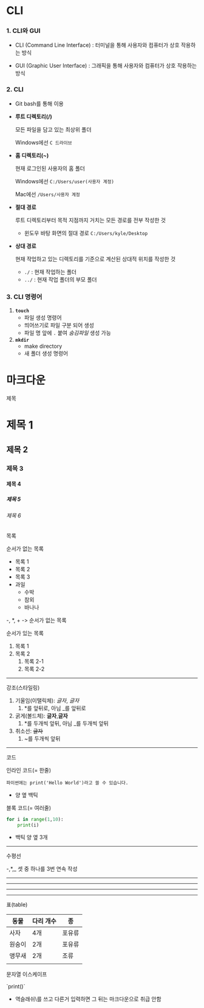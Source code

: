 # CLI

### **1. CLI와 GUI**

- CLI (Command Line Interface) : 터미널을 통해 사용자와 컴퓨터가 상호 작용하는 방식

- GUI (Graphic User Interface) : 그래픽을 통해 사용자와 컴퓨터가 상호 작용하는 방식 


### **2. CLI**

- Git bash를 통해 이용

- **루트 디렉토리(/)** 

  모든 파일을 담고 있는 최상위 폴더

  Windows에선 `C 드라이브` 

- **홈 디렉토리(~)**

  현재 로그인된 사용자의 홈 폴더

  Windows에선 `C:/Users/user(사용자 계정)`

  Mac에선 `/Users/사용자 계정`

- **절대 경로** 

   루트 디렉토리부터 목적 지점까지 거치는 모든 경로를 전부 작성한 것

  - 윈도우 바탕 화면의 절대 경로 `C:/Users/kyle/Desktop`

- **상대 경로**

  현재 작업하고 있는 디렉토리를 기준으로 계산된 상대적 위치를 작성한 것

  - `./` : 현재 작업하는 폴더
  - `../` : 현재 작업 폴더의 부모 폴더

### **3. CLI 명령어**

1. **`touch`**
   - 파일 생성 명령어
   - 띄어쓰기로 파일 구분 되어 생성
   - 파일 명 앞에 `.` 붙여 *숨김파일* 생성 가능
2. **`mkdir`**
   - make directory
   - 새 폴더 생성 명령어
   



# 마크다운


제목

# 제목 1

## 제목 2

### 제목 3

#### 제목 4

##### 제목 5

###### 제목 6



목록

순서가 없는 목록

- 목록 1
- 목록 2
- 목록 3
- 과일
  - 수박
  - 참외
  - 바나나

-, *, + -> 순서가 없는 목록



순서가 있는 목록

1. 목록 1
2. 목록 2
   1. 목록 2-1
   2. 목록 2-2

------

강조(스타일링)

1. 기울임(이탤릭체): *글자*, _글자_
   1. *를 앞뒤로, 아님 _를 앞뒤로
2. 굵게(볼드체): **글자**,__글자__
   1. *를 두개씩 앞뒤, 아님 _를 두개씩 앞뒤
3. 취소선: ~~글자~~
   1. ~를 두개씩 앞뒤

------

코드

인라인 코드(= 한줄)

`파이썬에는 print('Hello World')라고 쓸 수 있습니다.`

- 양 옆 백틱



블록 코드(= 여러줄)

```python
for i in range(1,10):
	print(i)
```

- 백틱 양 옆 3개

------

수평선

-,*,_ 셋 중 하나를 3번 연속 작성

___

---

***



---

표(table)

| 동물   | 다리 개수 | 종     |
| ------ | --------- | ------ |
| 사자   | 4개       | 포유류 |
| 원숭이 | 2개       | 포유류 |
| 앵무새 | 2개       | 조류   |
|        |           |        |



문자열 이스케이프

\`print()`

- 역슬래쉬\를 쓰고 다른거 입력하면 그 뒤는 마크다운으로 취급 안함



